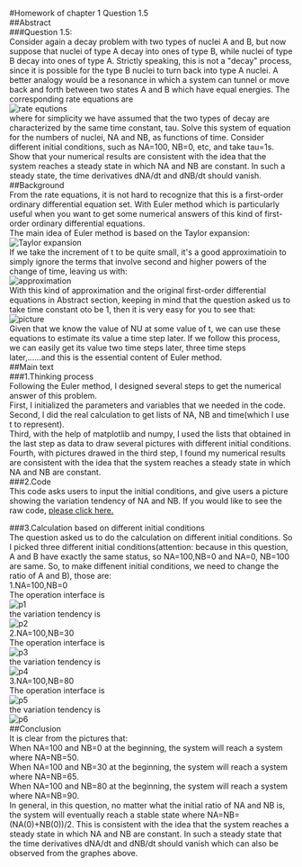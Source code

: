 #Homework of chapter 1  Question 1.5  
##Abstract  
###Question 1.5:  
Consider again a decay problem with two types of nuclei A and B, but now suppose that nuclei of type A decay into ones of type B, while nuclei of type B decay into ones of type A. Strictly speaking, this is not a "decay" process, since it is possible for the type B nuclei to turn back into type A nuclei. A better analogy would be a resonance in which a system can tunnel or move back and forth between two states A and B which have equal energies. The corresponding rate equations are   
![rate equtions](https://raw.githubusercontent.com/wuyuqiao/computationalphysics_N2013301020142/master/Chapter1/Picture1%20for%20chapter%201.png)  
where for simplicity we have assumed that the two types of decay are characterized by the same time constant, tau. Solve this system of equation for the numbers of nuclei, NA and NB, as functions of time. Consider different initial conditions, such as NA=100, NB=0, etc, and take tau=1s. Show that your numerical results are consistent with the idea that the system reaches a steady state in which NA and NB are constant. In such a steady state, the time derivatives dNA/dt and dNB/dt should vanish.  
##Background  
From the rate equations, it is not hard to recognize that this is a first-order ordinary differential equation set. With Euler method which is particularly useful when you want to get some numerical answers of this kind of first-order ordinary differential equations.   
The main idea of Euler method is based on the Taylor expansion:  
![Taylor expansion](https://raw.githubusercontent.com/wuyuqiao/computationalphysics_N2013301020142/master/Chapter1/Picture%202%20for%20chapter%202.png)   
If we take the increment of t to be quite small, it's a good approximatioin to simply ignore the terms that involve second and higher powers of the change of time, leaving us with:  
![approximation](https://raw.githubusercontent.com/wuyuqiao/computationalphysics_N2013301020142/master/Chapter1/picture%203%20for%20chapter%201.png)  
With this kind of approximation and the original first-order differential equations in Abstract section, keeping in mind that the question asked us to take time constant oto be 1, then it is very easy for you to see that:  
![picture](https://raw.githubusercontent.com/wuyuqiao/computationalphysics_N2013301020142/master/Chapter1/PICTURE%204.png)  
Given that we know the value of NU at some value of t, we can use these equations to estimate its value a time step later. If we follow this process, we can easily get its value two time steps later, three time steps later,......and this is the essential content of Euler method.  
##Main text  
###1.Thinking process  
Following the Euler method, I designed several steps to get the numerical answer of this problem.  
First, I initialized the parameters and variables that we needed in the code.  
Second, I did the real calculation to get lists of NA, NB and time(which I use t to represent).  
Third, with the help of matplotlib and numpy, I used the lists that obtained in the last step as data to draw several pictures with different initial conditions.   
Fourth, with pictures drawed in the third step, I found my numerical results are consistent with the idea that the system reaches a steady state in which NA and NB are constant.  
###2.Code  
This code asks users to input the initial conditions, and give users a picture showing the variation tendency of NA and NB. If you would like to see the raw code, [please click here.](https://raw.githubusercontent.com/wuyuqiao/computationalphysics_N2013301020142/master/Chapter1/chapter1.py)  

###3.Calculation based on different initial conditions  
The question asked us to do the calculation on different initial conditions. So I picked three different initial conditions(attention: because in this question, A and B have exactly the same status, so NA=100,NB=0 and NA=0, NB=100 are same. So, to make diffenent initial conditions, we need to change the ratio of A and B), those are:  
1.NA=100,NB=0  
The operation interface is   
![p1](https://raw.githubusercontent.com/wuyuqiao/computationalphysics_N2013301020142/master/Chapter1/picture%205.png)  
the variation tendency is   
![p2](https://raw.githubusercontent.com/wuyuqiao/computationalphysics_N2013301020142/master/Chapter1/picture%206.png)  
2.NA=100,NB=30  
The operation interface is  
![p3](https://raw.githubusercontent.com/wuyuqiao/computationalphysics_N2013301020142/master/Chapter1/picture%207.png)  
the variation tendency is  
![p4](https://raw.githubusercontent.com/wuyuqiao/computationalphysics_N2013301020142/master/Chapter1/picture%208.png)  
3.NA=100,NB=80  
The operation interface is  
![p5](https://raw.githubusercontent.com/wuyuqiao/computationalphysics_N2013301020142/master/Chapter1/picture%209.png)   
the variation tendency is  
![p6](https://raw.githubusercontent.com/wuyuqiao/computationalphysics_N2013301020142/master/Chapter1/pic%2010.png)   
##Conclusion  
It is clear from the pictures that:  
When NA=100 and NB=0 at the beginning, the system will reach a system where NA=NB=50.   
When NA=100 and NB=30 at the beginning, the system will reach a system where NA=NB=65.   
When NA=100 and NB=80 at the beginning, the system will reach a system where NA=NB=90.  
In general, in this question, no matter what the initial ratio of NA and NB is, the system will eventually reach a stable state where NA=NB=(NA(0)+NB(0))/2. This is consistent with the idea that the system reaches a steady state in which NA and NB are constant. In such a steady state that the time derivatives dNA/dt and dNB/dt should vanish which can also be observed from the graphes above.   


   
  

 
  

